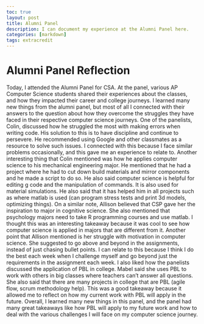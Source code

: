 ```yaml
---
toc: true
layout: post
title: Alumni Panel
description: I can document my experience at the Alumni Panel here.
categories: [markdown]
tags: extracredit
---
```


# Alumni Panel Reflection

Today, I attended the Alumni Panel for CSA. At the panel, various AP Computer Science students shared their experiences about the classes, and how they impacted their career and college journeys. I learned many new things from the alumni panel, but most of all I connected with their answers to the question about how they overcome the struggles they have faced in their respective computer science journeys. One of the panelists, Colin, discussed how he struggled the most with making errors when writing code. His solution to this is to have discipline and continue to persevere. He recommended using Google and other classmates as a resource to solve such issues. I connected with this because I face similar problems occasionally, and this gave me an experience to relate to. Another interesting thing that Colin mentioned was how he applies computer science to his mechanical engineering major. He mentioned that he had a project where he had to cut down build materials and mirror components and he made a script to do so. He also said computer science is helpful for editing g code and the manipulation of commands. It is also used for material simulations. He also said that it has helped him in all projects such as where matlab is used (can program stress tests and print 3d models, optimizing things). On a similar note, Allison believed that CSP gave her the inspiration to major in cognitive science. She also mentioned that psychology majors need to take R programming courses and use matlab. I thought this was an interesting takeaway because it was cool to see how computer science is applied in majors that are different from it. Another point that Allison mentioned is her struggle with motivation in computer science. She suggested to go above and beyond in the assignments, instead of just chasing bullet points. I can relate to this because I think I do the best each week when I challenge myself and go beyond just the requirements in the assignment each week. I also liked how the panelists discussed the application of PBL in college. Mabel said she uses PBL to work with others in big classes where teachers can’t answer all questions. She also said that there are many projects in college that are PBL (agile flow, scrum methodology help). This was a good takeaway because it allowed me to reflect on how my current work with PBL will apply in the future. Overall, I learned many new things in this panel, and the panel had many great takeaways like how PBL will apply to my future work and how to deal with the various challenges I will face on my computer science journey.

